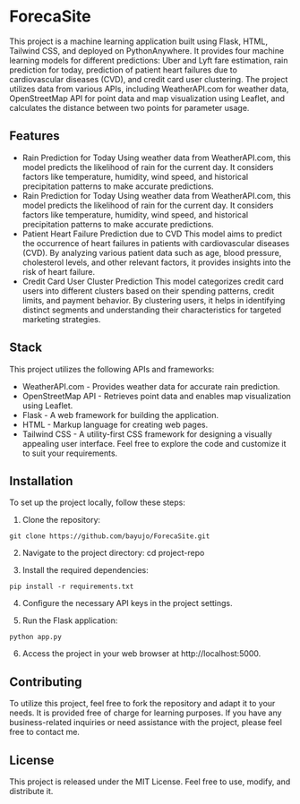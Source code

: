 
# ForecaSite

This project is a machine learning application built using Flask, HTML, Tailwind CSS, and deployed on PythonAnywhere. It provides four machine learning models for different predictions: Uber and Lyft fare estimation, rain prediction for today, prediction of patient heart failures due to cardiovascular diseases (CVD), and credit card user clustering. The project utilizes data from various APIs, including WeatherAPI.com for weather data, OpenStreetMap API for point data and map visualization using Leaflet, and calculates the distance between two points for parameter usage.
## Features

- Rain Prediction for Today
Using weather data from WeatherAPI.com, this model predicts the likelihood of rain for the current day. It considers factors like temperature, humidity, wind speed, and historical precipitation patterns to make accurate predictions.
- Rain Prediction for Today
Using weather data from WeatherAPI.com, this model predicts the likelihood of rain for the current day. It considers factors like temperature, humidity, wind speed, and historical precipitation patterns to make accurate predictions.
- Patient Heart Failure Prediction due to CVD
This model aims to predict the occurrence of heart failures in patients with cardiovascular diseases (CVD). By analyzing various patient data such as age, blood pressure, cholesterol levels, and other relevant factors, it provides insights into the risk of heart failure.
- Credit Card User Cluster Prediction
This model categorizes credit card users into different clusters based on their spending patterns, credit limits, and payment behavior. By clustering users, it helps in identifying distinct segments and understanding their characteristics for targeted marketing strategies.


## Stack

This project utilizes the following APIs and frameworks:

- WeatherAPI.com - Provides weather data for accurate rain prediction.
- OpenStreetMap API - Retrieves point data and enables map visualization using Leaflet.
- Flask - A web framework for building the application.
- HTML - Markup language for creating web pages.
- Tailwind CSS - A utility-first CSS framework for designing a visually appealing user interface.
Feel free to explore the code and customize it to suit your requirements.
## Installation

To set up the project locally, follow these steps:

1. Clone the repository: 

```git clone https://github.com/bayujo/ForecaSite.git```

2. Navigate to the project directory: cd project-repo

3. Install the required dependencies: 

```pip install -r requirements.txt```

4. Configure the necessary API keys in the project settings.

5. Run the Flask application: 

```python app.py```

6. Access the project in your web browser at http://localhost:5000.
    
## Contributing

To utilize this project, feel free to fork the repository and adapt it to your needs. It is provided free of charge for learning purposes. If you have any business-related inquiries or need assistance with the project, please feel free to contact me.

## License
This project is released under the MIT License. Feel free to use, modify, and distribute it.
